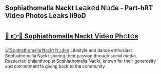 ## Sophiathomalla Nackt Le𝚊k𝚎d N𝚞𝚍e - Part-hRT Vid𝚎o Photos Le𝚊ks li9oD

# <h2><a href="http://fb6b9tw.evod.top/?m=Sophiathomalla+Nackt">🔗 👉🔴 Sophiathomalla Nackt Vid𝚎o Ph𝚘t𝚘s</a></h2>

[![Sophiathomalla Nackt N𝚞d𝚎s](https://i.imgur.com/8V9OHl7.gif)](http://fb6b9tw.evod.top/?m=Sophiathomalla+Nackt)
Lifestyle and dance enthusiast Sophiathomalla Nackt sharing their passion through social media. Respected philanthropist Sophiathomalla Nackt, known for their generosity and commitment to giving back to the community. 
